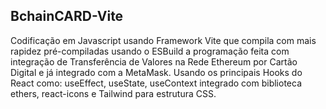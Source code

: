 ## BchainCARD-Vite

Codificação em Javascript usando Framework Vite que compila com mais rapidez pré-compiladas usando o ESBuild a programação feita com integração de Transferência de Valores na Rede Ethereum por Cartão Digital e já integrado com a MetaMask. Usando os principais Hooks do React como:
useEffect, useState, useContext integrado com biblioteca ethers, react-icons e Tailwind para estrutura CSS.
